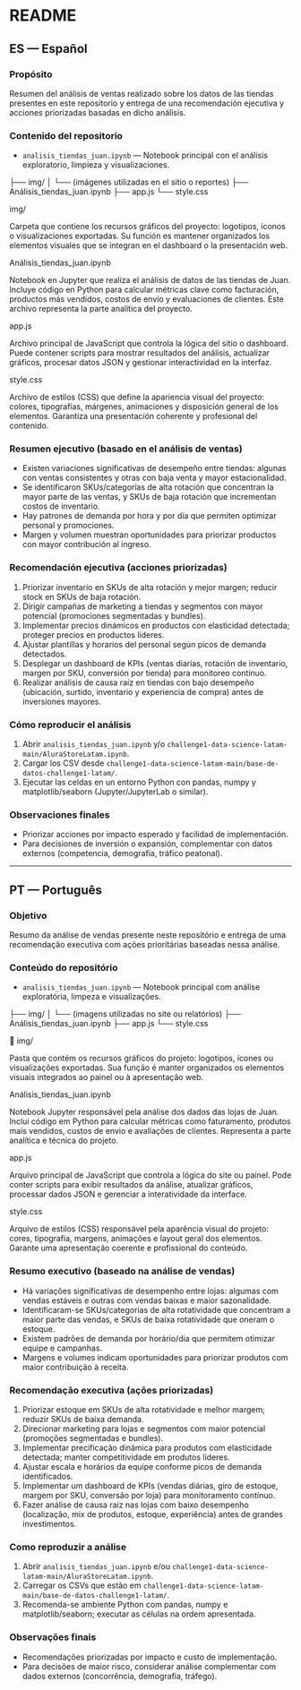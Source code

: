 # README

## ES — Español

### Propósito
Resumen del análisis de ventas realizado sobre los datos de las tiendas presentes en este repositorio y entrega de una recomendación ejecutiva y acciones priorizadas basadas en dicho análisis.

### Contenido del repositorio
- `analisis_tiendas_juan.ipynb` — Notebook principal con el análisis exploratorio, limpieza y visualizaciones.

├── img/
│   └── (imágenes utilizadas en el sitio o reportes)
├── Análisis_tiendas_juan.ipynb
├── app.js
└── style.css

img/

Carpeta que contiene los recursos gráficos del proyecto: logotipos, íconos o visualizaciones exportadas.
Su función es mantener organizados los elementos visuales que se integran en el dashboard o la presentación web.

Análisis_tiendas_juan.ipynb

Notebook en Jupyter que realiza el análisis de datos de las tiendas de Juan.
Incluye código en Python para calcular métricas clave como facturación, productos más vendidos, costos de envío y evaluaciones de clientes.
Este archivo representa la parte analítica del proyecto.

app.js

Archivo principal de JavaScript que controla la lógica del sitio o dashboard.
Puede contener scripts para mostrar resultados del análisis, actualizar gráficos, procesar datos JSON y gestionar interactividad en la interfaz.

style.css

Archivo de estilos (CSS) que define la apariencia visual del proyecto: colores, tipografías, márgenes, animaciones y disposición general de los elementos.
Garantiza una presentación coherente y profesional del contenido.

### Resumen ejecutivo (basado en el análisis de ventas)
- Existen variaciones significativas de desempeño entre tiendas: algunas con ventas consistentes y otras con baja venta y mayor estacionalidad.
- Se identificaron SKUs/categorías de alta rotación que concentran la mayor parte de las ventas, y SKUs de baja rotación que incrementan costos de inventario.
- Hay patrones de demanda por hora y por día que permiten optimizar personal y promociones.
- Margen y volumen muestran oportunidades para priorizar productos con mayor contribución al ingreso.

### Recomendación ejecutiva (acciones priorizadas)
1. Priorizar inventario en SKUs de alta rotación y mejor margen; reducir stock en SKUs de baja rotación.
2. Dirigir campañas de marketing a tiendas y segmentos con mayor potencial (promociones segmentadas y bundles).
3. Implementar precios dinámicos en productos con elasticidad detectada; proteger precios en productos líderes.
4. Ajustar plantillas y horarios del personal según picos de demanda detectados.
5. Desplegar un dashboard de KPIs (ventas diarias, rotación de inventario, margen por SKU, conversión por tienda) para monitoreo continuo.
6. Realizar análisis de causa raíz en tiendas con bajo desempeño (ubicación, surtido, inventario y experiencia de compra) antes de inversiones mayores.

### Cómo reproducir el análisis
1. Abrir `analisis_tiendas_juan.ipynb` y/o `challenge1-data-science-latam-main/AluraStoreLatam.ipynb`.
2. Cargar los CSV desde `challenge1-data-science-latam-main/base-de-datos-challenge1-latam/`.
3. Ejecutar las celdas en un entorno Python con pandas, numpy y matplotlib/seaborn (Jupyter/JupyterLab o similar).

### Observaciones finales
- Priorizar acciones por impacto esperado y facilidad de implementación.
- Para decisiones de inversión o expansión, complementar con datos externos (competencia, demografía, tráfico peatonal).

---

## PT — Português

### Objetivo
Resumo da análise de vendas presente neste repositório e entrega de uma recomendação executiva com ações prioritárias baseadas nessa análise.

### Conteúdo do repositório
- `analisis_tiendas_juan.ipynb` — Notebook principal com análise exploratória, limpeza e visualizações.

├── img/
│   └── (imagens utilizadas no site ou relatórios)
├── Análisis_tiendas_juan.ipynb
├── app.js
└── style.css

📁 img/

Pasta que contém os recursos gráficos do projeto: logotipos, ícones ou visualizações exportadas.
Sua função é manter organizados os elementos visuais integrados ao painel ou à apresentação web.

Análisis_tiendas_juan.ipynb

Notebook Jupyter responsável pela análise dos dados das lojas de Juan.
Inclui código em Python para calcular métricas como faturamento, produtos mais vendidos, custos de envio e avaliações de clientes.
Representa a parte analítica e técnica do projeto.

app.js

Arquivo principal de JavaScript que controla a lógica do site ou painel.
Pode conter scripts para exibir resultados da análise, atualizar gráficos, processar dados JSON e gerenciar a interatividade da interface.

style.css

Arquivo de estilos (CSS) responsável pela aparência visual do projeto: cores, tipografia, margens, animações e layout geral dos elementos.
Garante uma apresentação coerente e profissional do conteúdo.

### Resumo executivo (baseado na análise de vendas)
- Há variações significativas de desempenho entre lojas: algumas com vendas estáveis e outras com vendas baixas e maior sazonalidade.
- Identificaram-se SKUs/categorias de alta rotatividade que concentram a maior parte das vendas, e SKUs de baixa rotatividade que oneram o estoque.
- Existem padrões de demanda por horário/dia que permitem otimizar equipe e campanhas.
- Margens e volumes indicam oportunidades para priorizar produtos com maior contribuição à receita.

### Recomendação executiva (ações priorizadas)
1. Priorizar estoque em SKUs de alta rotatividade e melhor margem; reduzir SKUs de baixa demanda.
2. Direcionar marketing para lojas e segmentos com maior potencial (promoções segmentadas e bundles).
3. Implementar precificação dinâmica para produtos com elasticidade detectada; manter competitividade em produtos líderes.
4. Ajustar escala e horários da equipe conforme picos de demanda identificados.
5. Implementar um dashboard de KPIs (vendas diárias, giro de estoque, margem por SKU, conversão por loja) para monitoramento contínuo.
6. Fazer análise de causa raiz nas lojas com baixo desempenho (localização, mix de produtos, estoque, experiência) antes de grandes investimentos.

### Como reproduzir a análise
1. Abrir `analisis_tiendas_juan.ipynb` e/ou `challenge1-data-science-latam-main/AluraStoreLatam.ipynb`.
2. Carregar os CSVs que estão em `challenge1-data-science-latam-main/base-de-datos-challenge1-latam/`.
3. Recomenda-se ambiente Python com pandas, numpy e matplotlib/seaborn; executar as células na ordem apresentada.

### Observações finais
- Recomendações priorizadas por impacto e custo de implementação.
- Para decisões de maior risco, considerar análise complementar com dados externos (concorrência, demografia, tráfego).
